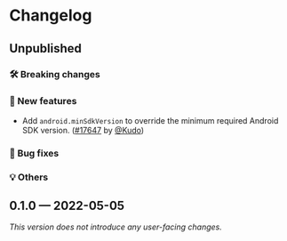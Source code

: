 # Changelog

## Unpublished

### 🛠 Breaking changes

### 🎉 New features

- Add `android.minSdkVersion` to override the minimum required Android SDK version. ([#17647](https://github.com/expo/expo/pull/17647) by [@Kudo](https://github.com/Kudo))

### 🐛 Bug fixes

### 💡 Others

## 0.1.0 — 2022-05-05

_This version does not introduce any user-facing changes._

